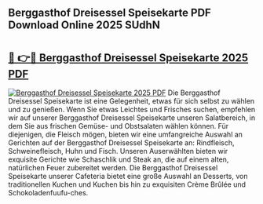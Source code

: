 ## Berggasthof Dreisessel Speisekarte PDF Download Online 2025 SUdhN

# <h2><a href="http://gc94l89.nevu.top/?p=Berggasthof+Dreisessel+Speisekarte">🔗 👉🔴 Berggasthof Dreisessel Speisekarte 2025 PDF</a></h2>

[![Berggasthof Dreisessel Speisekarte 2025 PDF](https://i.imgur.com/dBaPXMq.png)](http://gc94l89.nevu.top/?p=Berggasthof+Dreisessel+Speisekarte)
Die Berggasthof Dreisessel Speisekarte ist eine Gelegenheit, etwas für sich selbst zu wählen und zu genießen. Wenn Sie etwas Leichtes und Frisches suchen, empfehlen wir auf unserer Berggasthof Dreisessel Speisekarte unseren Salatbereich, in dem Sie aus frischen Gemüse- und Obstsalaten wählen können. Für diejenigen, die Fleisch mögen, bieten wir eine umfangreiche Auswahl an Gerichten auf der Berggasthof Dreisessel Speisekarte an: Rindfleisch, Schweinefleisch, Huhn und Fisch. Unseren Auserwählten bieten wir exquisite Gerichte wie Schaschlik und Steak an, die auf einem alten, natürlichen Feuer zubereitet werden. Die Berggasthof Dreisessel Speisekarte unserer Cafeteria bietet eine große Auswahl an Desserts, von traditionellen Kuchen und Kuchen bis hin zu exquisiten Crème Brûlée und Schokoladenfuufu-ches.
